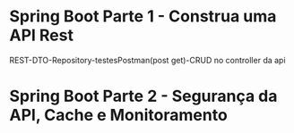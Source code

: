 # Spring Boot Parte 1 - Construa uma API Rest
REST-DTO-Repository-testesPostman(post get)-CRUD no controller da api
# Spring Boot Parte 2 - Segurança da API, Cache e Monitoramento
